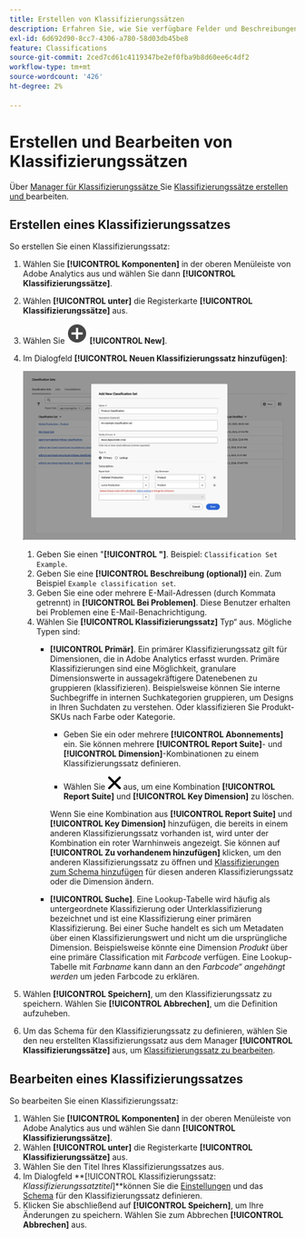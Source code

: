 ```yaml
---
title: Erstellen von Klassifizierungssätzen
description: Erfahren Sie, wie Sie verfügbare Felder und Beschreibungen beim Erstellen eines Klassifizierungssatzes erstellen können.
exl-id: 6d692d90-8cc7-4306-a780-58d03db45be8
feature: Classifications
source-git-commit: 2ced7cd61c4119347be2ef0fba9b8d60ee6c4df2
workflow-type: tm+mt
source-wordcount: '426'
ht-degree: 2%

---
```


# Erstellen und Bearbeiten von Klassifizierungssätzen

Über [ Manager für Klassifizierungssätze ](#create-a-classification-set) Sie [ Klassifizierungssätze erstellen und ](#edit-a-classification-set) bearbeiten.

## Erstellen eines Klassifizierungssatzes

So erstellen Sie einen Klassifizierungssatz:

1. Wählen Sie **[!UICONTROL Komponenten]** in der oberen Menüleiste von Adobe Analytics aus und wählen Sie dann **[!UICONTROL Klassifizierungssätze]**.
1. Wählen **[!UICONTROL unter]** die Registerkarte **[!UICONTROL Klassifizierungssätze]** aus.
1. Wählen Sie ![AddCircle](/help/assets/icons/AddCircle.svg) **[!UICONTROL New]**.
1. Im Dialogfeld **[!UICONTROL Neuen Klassifizierungssatz hinzufügen]**:

   ![Klassifizierungssätze - Neuen Klassifizierungssatz hinzufügen](assets/classifications-sets-new.png)

   1. Geben Sie einen &quot;**[!UICONTROL &quot;]**. Beispiel: `Classification Set Example`.
   1. Geben Sie eine **[!UICONTROL Beschreibung (optional)]** ein. Zum Beispiel `Example classification set`.
   1. Geben Sie eine oder mehrere E-Mail-Adressen (durch Kommata getrennt) in **[!UICONTROL Bei Problemen]**. Diese Benutzer erhalten bei Problemen eine E-Mail-Benachrichtigung.
   1. Wählen Sie **[!UICONTROL Klassifizierungssatz]** Typ“ aus. Mögliche Typen sind:
      * **[!UICONTROL Primär]**. Ein primärer Klassifizierungssatz gilt für Dimensionen, die in Adobe Analytics erfasst wurden. Primäre Klassifizierungen sind eine Möglichkeit, granulare Dimensionswerte in aussagekräftigere Datenebenen zu gruppieren (klassifizieren). Beispielsweise können Sie interne Suchbegriffe in internen Suchkategorien gruppieren, um Designs in Ihren Suchdaten zu verstehen. Oder klassifizieren Sie Produkt-SKUs nach Farbe oder Kategorie.
         * Geben Sie ein oder mehrere **[!UICONTROL Abonnements]** ein.  Sie können mehrere **[!UICONTROL Report Suite]**- und **[!UICONTROL Dimension]**-Kombinationen zu einem Klassifizierungssatz definieren.

         * Wählen Sie ![CrossSize400](/help/assets/icons/CrossSize400.svg) aus, um eine Kombination **[!UICONTROL Report Suite]** und **[!UICONTROL Key Dimension]** zu löschen.

        Wenn Sie eine Kombination aus **[!UICONTROL Report Suite]** und **[!UICONTROL Key Dimension]** hinzufügen, die bereits in einem anderen Klassifizierungssatz vorhanden ist, wird unter der Kombination ein roter Warnhinweis angezeigt. Sie können auf **[!UICONTROL Zu vorhandenem hinzufügen]** klicken, um den anderen Klassifizierungssatz zu öffnen und [Klassifizierungen zum Schema hinzufügen](schema.md) für diesen anderen Klassifizierungssatz oder die Dimension ändern.
      * **[!UICONTROL Suche]**. Eine Lookup-Tabelle wird häufig als untergeordnete Klassifizierung oder Unterklassifizierung bezeichnet und ist eine Klassifizierung einer primären Klassifizierung. Bei einer Suche handelt es sich um Metadaten über einen Klassifizierungswert und nicht um die ursprüngliche Dimension. Beispielsweise könnte eine Dimension *Produkt* über eine primäre Classification mit *Farbcode* verfügen. Eine Lookup-Tabelle mit *Farbname* kann dann an den *Farbcode“ angehängt werden* um jeden Farbcode zu erklären.
1. Wählen **[!UICONTROL Speichern]**, um den Klassifizierungssatz zu speichern. Wählen Sie **[!UICONTROL Abbrechen]**, um die Definition aufzuheben.
1. Um das Schema für den Klassifizierungssatz zu definieren, wählen Sie den neu erstellten Klassifizierungssatz aus dem Manager **[!UICONTROL Klassifizierungssätze]** aus, um [Klassifizierungssatz zu bearbeiten](#edit-a-classification-set).


## Bearbeiten eines Klassifizierungssatzes

So bearbeiten Sie einen Klassifizierungssatz:

1. Wählen Sie **[!UICONTROL Komponenten]** in der oberen Menüleiste von Adobe Analytics aus und wählen Sie dann **[!UICONTROL Klassifizierungssätze]**.
1. Wählen **[!UICONTROL unter]** die Registerkarte **[!UICONTROL Klassifizierungssätze]** aus.
1. Wählen Sie den Titel Ihres Klassifizierungssatzes aus.
1. Im Dialogfeld **[!UICONTROL Klassifizierungssatz: _Klassifizierungssatztitel_]**können Sie die [Einstellungen](settings.md) und das [Schema](schema.md) für den Klassifizierungssatz definieren.
1. Klicken Sie abschließend auf **[!UICONTROL Speichern]**, um Ihre Änderungen zu speichern. Wählen Sie zum Abbrechen **[!UICONTROL Abbrechen]** aus.


<!--


### Schema

In the Schema tab 





You can use the Classification set manager to create a classification set.

**[!UICONTROL Components]** > **[!UICONTROL Classification sets]** > **[!UICONTROL Sets]** > **[!UICONTROL Add]**

When creating a classification set, the following fields are available.

* **[!UICONTROL Name]**: A text field used to identify the classification set. This field cannot be edited upon creation, but can be renamed later.
* **[!UICONTROL Column Name]**: The name of the first classification dimension that you want to create. This field is the dimension name used in Analysis Workspace, and the column name when exporting classification data. You can add more column names after the classification set is created.
* **[!UICONTROL Type]**: Radio buttons that indicate the type of classification.
  * **[!UICONTROL Primary]**: Apply to dimensions collected in Analytics. They are a way to group (classify) granular dimension values into more meaningful levels of data. For example, you might want to group internal search keywords into internal search categories, to better understand themes in your search data.
  * **[!UICONTROL Lookup]**: Commonly referred to as child or subclassifications, a lookup table is a classification of a primary classification. It is metadata about a classification value, rather than the original dimension. For example, the Product variable might have a primary classification of 'Color code'. A lookup table of 'Color name' could then be attached to 'Color code' to further explain what each code means.
* **[!UICONTROL Subscriptions]** The report suites and dimensions that this classification set applies to. You can add multiple report suite and dimension combinations to a classification set.

![Create a Classification set](../../assets/classification-set-create.png)

If a classification set exists for a given report suite + variable, the classification is added to the schema instead. A given report suite + variable combination cannot belong to multiple classification sets.

-->